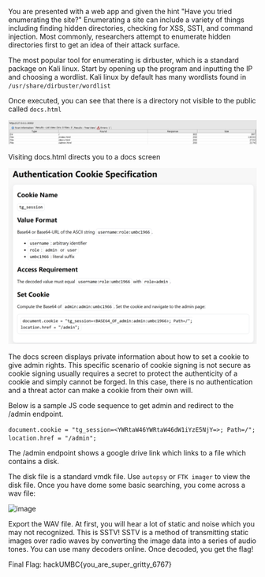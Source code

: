 
You are presented with a web app and given the hint "Have you tried enumerating the site?" Enumerating a site can include a variety of things including finding hidden directories, checking for XSS, SSTI, and command injection. Most commonly, researchers attempt to enumerate hidden directories first to get an idea of their attack surface. 

The most popular tool for enumerating is dirbuster, which is a standard package on Kali linux. Start by opening up the program and inputting the IP  and choosing a wordlist. Kali linux by default has many wordlists found in `/usr/share/dirbuster/wordlist`

Once executed, you can see that there is a directory not visible to the public called `docs.html`

![Image](/hackathon/images/image.png)


Visiting docs.html directs you to a docs screen


![Image1](/hackathon/images/image1.png)



The docs screen displays private information about how to set a cookie to give admin rights. This specific scenario of cookie signing is not secure as cookie signing usually requires a secret to protect the authenticity of a cookie and simply cannot be forged. In this case, there is no authentication and a threat actor can make a cookie from their own will. 

Below is a sample JS code sequence to get admin and redirect to the /admin endpoint.

`document.cookie = "tg_session=<YWRtaW46YWRtaW46dW1iYzE5NjY=>; Path=/";`
`location.href = "/admin";`


The /admin endpoint shows a google drive link which links to a file which contains a disk. 


The disk file is a standard vmdk file. Use `autopsy` or `FTK imager` to view the disk file. Once you have dome some basic searching, you come across a wav file:


<img width="1026" height="353" alt="image" src="https://github.com/user-attachments/assets/5a37b407-ce96-438c-8657-2e5b49043e62" />





Export the WAV file. At first, you will hear a lot of static and noise which you may not recognized. This is SSTV! SSTV is a method of transmitting static images over radio waves by converting the image data into a series of audio tones. You can use many decoders online. Once decoded, you get the flag!

Final Flag: hackUMBC{you_are_super_gritty_6767}
